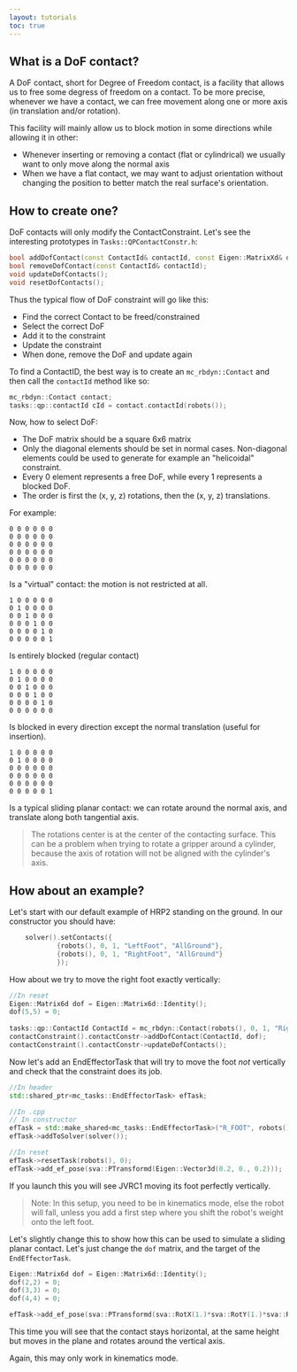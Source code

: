 ```yaml
---
layout: tutorials
toc: true
---
```


## What is a DoF contact?

A DoF contact, short for Degree of Freedom contact, is a facility that allows us to free some degress of freedom on a contact. To be more precise, whenever we have a contact, we can free movement along one or more axis (in translation and/or rotation).

This facility will mainly allow us to block motion in some directions while allowing it in other:
- Whenever inserting or removing a contact (flat or cylindrical) we usually want to only move along the normal axis
- When we have a flat contact, we may want to adjust orientation without changing the position to better match the real surface's orientation.

## How to create one?

DoF contacts will only modify the ContactConstraint. Let's see the interesting prototypes in `Tasks::QPContactConstr.h`:
```cpp
bool addDofContact(const ContactId& contactId, const Eigen::MatrixXd& dof);
bool removeDofContact(const ContactId& contactId);
void updateDofContacts();
void resetDofContacts();
```
Thus the typical flow of DoF constraint will go like this:
- Find the correct Contact to be freed/constrained
- Select the correct DoF
- Add it to the constraint
- Update the constraint
- When done, remove the DoF and update again

To find a ContactID, the best way is to create an `mc_rbdyn::Contact` and then call the `contactId` method like so:
```cpp
mc_rbdyn::Contact contact;
tasks::qp::contactId cId = contact.contactId(robots());
```

Now, how to select DoF:
- The DoF matrix should be a square 6x6 matrix
- Only the diagonal elements should be set in normal cases. Non-diagonal elements could be used to generate for example an "helicoidal" constraint.
- Every 0 element represents a free DoF, while every 1 represents a blocked DoF.
- The order is first the (x, y, z) rotations, then the (x, y, z) translations.

For example:
```
0 0 0 0 0 0
0 0 0 0 0 0
0 0 0 0 0 0
0 0 0 0 0 0
0 0 0 0 0 0
0 0 0 0 0 0
```
Is a "virtual" contact: the motion is not restricted at all.

```
1 0 0 0 0 0
0 1 0 0 0 0
0 0 1 0 0 0
0 0 0 1 0 0
0 0 0 0 1 0
0 0 0 0 0 1
```

Is entirely blocked (regular contact)

```
1 0 0 0 0 0
0 1 0 0 0 0
0 0 1 0 0 0
0 0 0 1 0 0
0 0 0 0 1 0
0 0 0 0 0 0
```

Is blocked in every direction except the normal translation (useful for insertion).

```
1 0 0 0 0 0
0 1 0 0 0 0
0 0 0 0 0 0
0 0 0 0 0 0
0 0 0 0 0 0
0 0 0 0 0 1
```

Is a typical sliding planar contact: we can rotate around the normal axis, and translate along both tangential axis.

> The rotations center is at the center of the contacting surface. This can be a problem when trying to rotate a gripper around a cylinder, because the axis of rotation will not be aligned with the cylinder's axis.

## How about an example?

Let's start with our default example of HRP2 standing on the ground. In our constructor you should have:
```cpp
    solver().setContacts({
            {robots(), 0, 1, "LeftFoot", "AllGround"},
            {robots(), 0, 1, "RightFoot", "AllGround"}
            });
```

How about we try to move the right foot exactly vertically:

```cpp
//In reset
Eigen::Matrix6d dof = Eigen::Matrix6d::Identity();
dof(5,5) = 0;
 
tasks::qp::ContactId ContactId = mc_rbdyn::Contact(robots(), 0, 1, "RightFoot", "AllGround").contactId(robots());
contactConstraint().contactConstr->addDofContact(ContactId, dof);
contactConstraint().contactConstr->updateDofContacts();
```

Now let's add an EndEffectorTask that will try to move the foot *not* vertically and check that the constraint does its job.

```cpp
//In header
std::shared_ptr<mc_tasks::EndEffectorTask> efTask;

//In .cpp
// In constructor
efTask = std::make_shared<mc_tasks::EndEffectorTask>("R_FOOT", robots(), 0, 5.0, 100);
efTask->addToSolver(solver());

//In reset
efTask->resetTask(robots(), 0);
efTask->add_ef_pose(sva::PTransformd(Eigen::Vector3d(0.2, 0., 0.2)));
```
If you launch this you will see JVRC1 moving its foot perfectly vertically.
> Note: In this setup, you need to be in kinematics mode, else the robot will fall, unless you add a first step where you shift the robot's weight onto the left foot.

Let's slightly change this to show how this can be used to simulate a sliding planar contact. Let's just change the `dof` matrix, and the target of the `EndEffectorTask`.

```cpp
Eigen::Matrix6d dof = Eigen::Matrix6d::Identity();
dof(2,2) = 0;
dof(3,3) = 0;
dof(4,4) = 0;

efTask->add_ef_pose(sva::PTransformd(sva::RotX(1.)*sva::RotY(1.)*sva::RotZ(1.),Eigen::Vector3d(0.2, -0.2, 0.2)));
```

This time you will see that the contact stays horizontal, at the same height but moves in the plane and rotates around the vertical axis.

Again, this may only work in kinematics mode.
